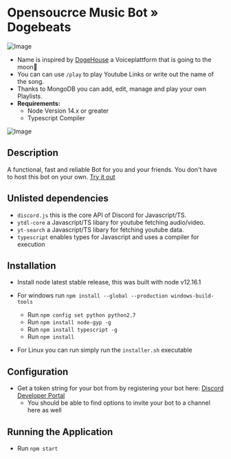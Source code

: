 # Opensoucrce Music Bot » Dogebeats 
![Image](https://i.imgur.com/hEZkob5.png)
- Name is inspired by [DogeHouse](https://dogehouse.tv/dash) a Voiceplattform that is going to the moon🚀
- You can can use `/play` to play Youtube Links or write out the name of the song.
- Thanks to MongoDB you can add, edit, manage and play your own Playlists.
- **Requirements:**
    - Node Version 14.x or greater
    - Typescript Compiler

![Image](https://i.imgur.com/hf9Zce9.png)

## Description

A functional, fast and reliable Bot for you and your friends.
You don't have to host this bot on your own. [Try it out](https://discord.com/oauth2/authorize?client_id=839914718566940693&permissions=8&scope=bot)

## Unlisted dependencies

- `discord.js` this is the core API of Discord for Javascript/TS.
- `ytdl-core` a Javascript/TS libary for youtube fetching audio/video.
- `yt-search` a Javascript/TS libary for fetching youtube data.
- `typescript` enables types for Javascript and uses a compiler for execution

## Installation

- Install node latest stable release, this was built with node v12.16.1
- For windows run `npm install --global --production windows-build-tools`
    - Run `npm config set python python2.7`
    - Run `npm install node-gyp -g`
    - Run `npm install typescript -g`
    - Run `npm install`

- For Linux you can run simply run the `installer.sh` executable

## Configuration

- Get a token string for your bot from by registering your bot here: [Discord Developer Portal](https://discordapp.com/developers)
    - You should be able to find options to invite your bot to a channel here as well

## Running the Application

- Run `npm start`

